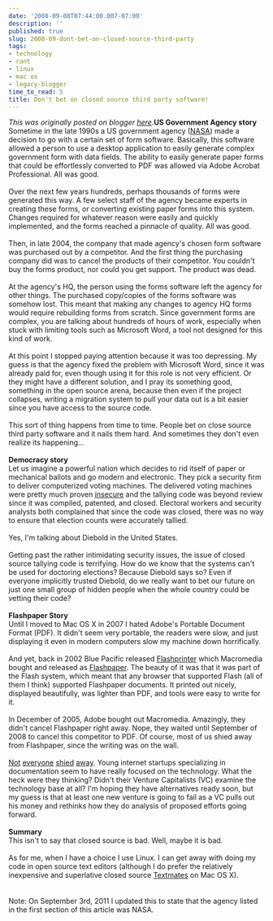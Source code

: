 ```yaml
---
date: '2008-09-08T07:44:00.007-07:00'
description: ''
published: true
slug: 2008-09-dont-bet-on-closed-source-third-party
tags:
- technology
- rant
- linux
- mac os
- legacy-blogger
time_to_read: 5
title: Don't bet on closed source third party software!
---
```


*This was originally posted on blogger [here](https://pydanny.blogspot.com/2008/09/dont-bet-on-closed-source-third-party.html)*.<span style="font-weight: bold;">US Government Agency story</span><br />Sometime in the late 1990s a US government agency (<a href="http://www.nasa.gov/">NASA</a>) made a decision to go with a certain set of form software.  Basically, this software allowed a person to use a desktop application to easily generate complex government form with data fields.  The ability to easily generate paper forms that could be effortlessly converted to PDF was allowed via Adobe Acrobat Professional.  All was good.<br /><br />Over the next few years hundreds, perhaps thousands of forms were generated this way.  A few select staff of the agency became experts in creating these forms, or converting existing paper forms into this system.  Changes required for whatever reason were easily and quickly implemented, and the forms reached a pinnacle of quality.  All was good.<br /><br />Then, in late 2004, the company that made agency's chosen form software was purchased out by a competitor.  And the first thing the purchasing company did was to cancel the products of their competitor.  You couldn't buy the forms product, nor could you get support.  The product was dead.<br /><br />At the agency's HQ, the person using the forms software left the agency for other things.  The purchased copy/copies of the forms software was somehow lost.  This meant that making any changes to agency HQ forms would require rebuilding forms from scratch.  Since government forms are complex, you are talking about hundreds of hours of work, especially when stuck with limiting tools such as Microsoft Word, a tool not designed for this kind of work.<br /><br />At this point I stopped paying attention because it was too depressing.  My guess is that the agency fixed the problem with Microsoft Word, since it was already paid for, even though using it for this role is not very efficient.  Or they might have a different solution, and I pray its something good, something in the open source arena, because then even if the project collapses, writing a migration system to pull your data out is a bit easier since you have access to the source code.<br /><br />This sort of thing happens from time to time.  People bet on close source third party software and it nails them hard.  And sometimes they don't even realize its happening...<br /><br /><span style="font-weight: bold;">Democracy story</span><br />Let us imagine a powerful nation which decides to rid itself of paper or mechanical ballots and go modern and electronic.  They pick a security firm to deliver computerized voting machines.  The delivered voting machines were pretty much proven <a href="http://en.wikipedia.org/wiki/Premier_Election_Solutions#Security_issues">insecure</a> and the tallying code was beyond review since it was compiled, patented, and closed.  Electoral workers and security analysts both complained that since the code was closed, there was no way to ensure that election counts were accurately tallied.<br /><br />Yes, I'm talking about Diebold in the United States.<br /><br />Getting past the rather intimidating security issues, the issue of closed source tallying code is terrifying.  How do we know that the systems can't be used for doctoring elections?  Because Diebold says so?  Even if everyone implicitly trusted Diebold, do we really want to bet our future on just one small group of hidden people when the whole country could be vetting their code?<br /><br /><span style="font-weight: bold;">Flashpaper Story</span><br />Until I moved to Mac OS X in 2007 I hated Adobe's Portable Document Format (PDF).  It didn't seem very portable, the readers were slow, and just displaying it even in modern computers slow my machine down horrifically.<br /><br />And yet, back in 2002 Blue Pacific released <a href="http://www.blue-pacific.com/products/flashprinter/default.htm">Flashprinter</a> which Macromedia bought and released as <a href="http://en.wikipedia.org/wiki/Flashpaper">Flashpaper</a>.  The beauty of it was that it was part of the Flash system, which meant that any browser that supported Flash (all of them I think) supported Flashpaper documents.  It printed out nicely, displayed beautifully, was lighter than PDF, and tools were easy to write for it.<br /><br />In December of 2005, Adobe bought out Macromedia.  Amazingly, they didn't cancel Flashpaper right away.  Nope, they waited until September of 2008 to cancel this competitor to PDF.  Of course, most of us shied away from Flashpaper, since the writing was on the wall.<br /><br /><a href="http://www.scribd.com/">Not</a> <a href="http://www.docstoc.com/">everyone</a> <a href="http://www.docstoc.com/">shied</a> <a href="http://www.flashcomguru.com/index.cfm/2008/9/8/flashpaper-rip">away</a>.  Young internet startups specializing in documentation seem to have really focused on the technology.  What the heck were they thinking?  Didn't their Venture Capitalists (VC) examine the technology base at all?  I'm hoping they have alternatives ready soon, but my guess is that at least one new venture is going to fail as a VC pulls out his money and rethinks how they do analysis of proposed efforts going forward.<br /><br /><span style="font-weight: bold;">Summary<br /></span>This isn't to say that closed source is bad.  Well, maybe it is bad.<br /><br />As for me, when I have a choice I use Linux.  I can get away with doing my code in open source text editors (although I do prefer the relatively inexpensive and superlative closed source <a href="http://macromates.com/">Textmates</a> on Mac OS X). <span style="font-weight: bold;"><br /></span><br /><br />Note: On September 3rd, 2011 I updated this to state that the agency listed in the first section of this article was NASA.